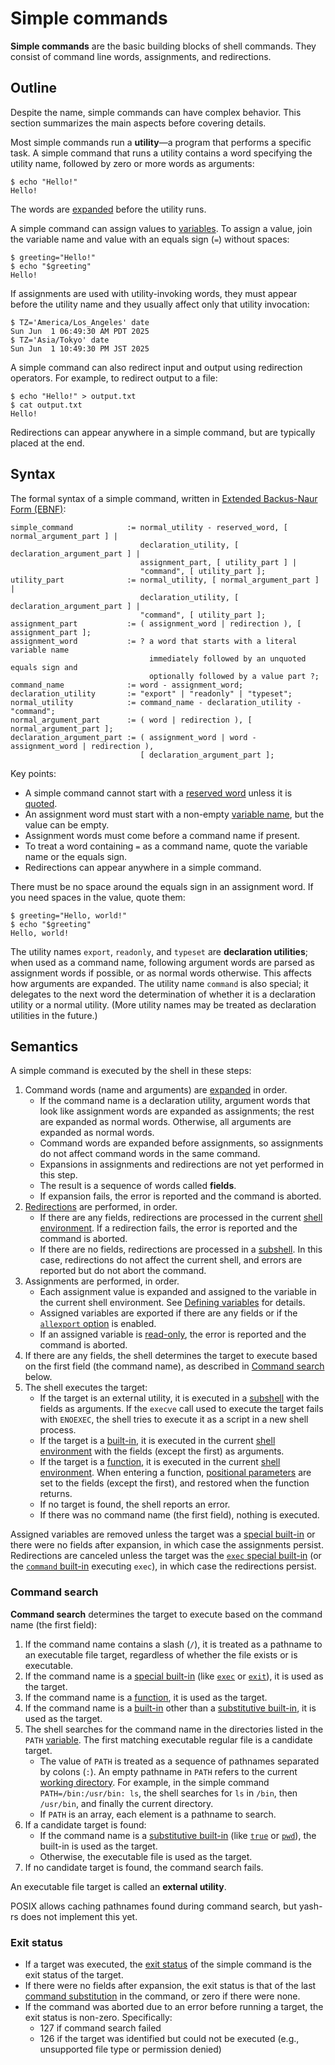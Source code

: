 # Simple commands

**Simple commands** are the basic building blocks of shell commands. They consist of command line words, assignments, and redirections.

## Outline

Despite the name, simple commands can have complex behavior. This section summarizes the main aspects before covering details.

Most simple commands run a **utility**—a program that performs a specific task. A simple command that runs a utility contains a word specifying the utility name, followed by zero or more words as arguments:

```shell
$ echo "Hello!"
Hello!
```

The words are [expanded](../words/index.html#word-expansion) before the utility runs.

A simple command can assign values to [variables](../parameters/variables.md). To assign a value, join the variable name and value with an equals sign (`=`) without spaces:

```shell
$ greeting="Hello!"
$ echo "$greeting"
Hello!
```

If assignments are used with utility-invoking words, they must appear before the utility name and they usually affect only that utility invocation:

```shell,no_run
$ TZ='America/Los_Angeles' date
Sun Jun  1 06:49:30 AM PDT 2025
$ TZ='Asia/Tokyo' date
Sun Jun  1 10:49:30 PM JST 2025
```

A simple command can also redirect input and output using redirection operators. For example, to redirect output to a file:

```shell
$ echo "Hello!" > output.txt
$ cat output.txt
Hello!
```

Redirections can appear anywhere in a simple command, but are typically placed at the end.

## Syntax

The formal syntax of a simple command, written in [Extended Backus-Naur Form (EBNF)](https://en.wikipedia.org/wiki/Extended_Backus%E2%80%93Naur_form):

```ebnf
simple_command            := normal_utility - reserved_word, [ normal_argument_part ] |
                             declaration_utility, [ declaration_argument_part ] |
                             assignment_part, [ utility_part ] |
                             "command", [ utility_part ];
utility_part              := normal_utility, [ normal_argument_part ] |
                             declaration_utility, [ declaration_argument_part ] |
                             "command", [ utility_part ];
assignment_part           := ( assignment_word | redirection ), [ assignment_part ];
assignment_word           := ? a word that starts with a literal variable name
                               immediately followed by an unquoted equals sign and
                               optionally followed by a value part ?;
command_name              := word - assignment_word;
declaration_utility       := "export" | "readonly" | "typeset";
normal_utility            := command_name - declaration_utility - "command";
normal_argument_part      := ( word | redirection ), [ normal_argument_part ];
declaration_argument_part := ( assignment_word | word - assignment_word | redirection ),
                             [ declaration_argument_part ];
```

Key points:

- A simple command cannot start with a [reserved word](../words/keywords.md) unless it is [quoted](../words/quoting.md).
- An assignment word must start with a non-empty [variable name](../parameters/variables.md#variable-names), but the value can be empty.
- Assignment words must come before a command name if present.
- To treat a word containing `=` as a command name, quote the variable name or the equals sign.
- Redirections can appear anywhere in a simple command.

There must be no space around the equals sign in an assignment word. If you need spaces in the value, quote them:

```shell
$ greeting="Hello, world!"
$ echo "$greeting"
Hello, world!
```

The utility names `export`, `readonly`, and `typeset` are **declaration utilities**; when used as a command name, following argument words are parsed as assignment words if possible, or as normal words otherwise. This affects how arguments are expanded. The utility name `command` is also special; it delegates to the next word the determination of whether it is a declaration utility or a normal utility. (More utility names may be treated as declaration utilities in the future.)

## Semantics

A simple command is executed by the shell in these steps:

1. Command words (name and arguments) are [expanded](../words/index.html#word-expansion) in order.
    - If the command name is a declaration utility, argument words that look like assignment words are expanded as assignments; the rest are expanded as normal words. Otherwise, all arguments are expanded as normal words.
    - Command words are expanded before assignments, so assignments do not affect command words in the same command.
    - Expansions in assignments and redirections are not yet performed in this step.
    - The result is a sequence of words called **fields**.
    - If expansion fails, the error is reported and the command is aborted.
2. [Redirections](../redirections/index.html) are performed, in order.
    - If there are any fields, redirections are processed in the current [shell environment]. If a redirection fails, the error is reported and the command is aborted.
    - If there are no fields, redirections are processed in a [subshell](../../environment/index.html#subshells). In this case, redirections do not affect the current shell, and errors are reported but do not abort the command.
3. Assignments are performed, in order.
    - Each assignment value is expanded and assigned to the variable in the current shell environment. See [Defining variables](../parameters/variables.md#defining-variables) for details.
    - Assigned variables are exported if there are any fields or if the [`allexport` option](../../environment/options.md#option-list) is enabled.
    - If an assigned variable is [read-only](../parameters/variables.md#read-only-variables), the error is reported and the command is aborted.
4. If there are any fields, the shell determines the target to execute based on the first field (the command name), as described in [Command search](#command-search) below. <!-- TODO: #530 - Since this step is performed after the assignments, the command search can be affected by the assignments in the previous step. -->
5. The shell executes the target:
    - If the target is an external utility, it is executed in a [subshell](../../environment/index.html#subshells) with the fields as arguments. If the `execve` call used to execute the target fails with `ENOEXEC`, the shell tries to execute it as a script in a new shell process.
    - If the target is a [built-in](../../builtins/index.html), it is executed in the current [shell environment] with the fields (except the first) as arguments.
    - If the target is a [function], it is executed in the current [shell environment]. When entering a function, [positional parameters](../parameters/positional.md) are set to the fields (except the first), and restored when the function returns.
    - If no target is found, the shell reports an error.
    - If there was no command name (the first field), nothing is executed.

Assigned variables are removed unless the target was a [special built-in] or there were no fields after expansion, in which case the assignments persist.
Redirections are canceled unless the target was the [`exec` special built-in](../../builtins/exec.md) (or the [`command` built-in](../../builtins/command.md) executing `exec`), in which case the redirections persist.

### Command search

**Command search** determines the target to execute based on the command name (the first field):

1. If the command name contains a slash (`/`), it is treated as a pathname to an executable file target, regardless of whether the file exists or is executable.
2. If the command name is a [special built-in] (like [`exec`](../../builtins/exec.md) or [`exit`](../../builtins/exit.md)), it is used as the target.
3. If the command name is a [function], it is used as the target.
4. If the command name is a [built-in] other than a [substitutive built-in], it is used as the target. <!-- TODO: reject elective and extension built-ins in POSIX mode -->
5. The shell searches for the command name in the directories listed in the `PATH` [variable](../parameters/variables.md). The first matching executable regular file is a candidate target.
    - The value of `PATH` is treated as a sequence of pathnames separated by colons (`:`). An empty pathname in `PATH` refers to the current [working directory](../../environment/working_directory.md). For example, in the simple command `PATH=/bin:/usr/bin: ls`, the shell searches for `ls` in `/bin`, then `/usr/bin`, and finally the current directory.
    - If `PATH` is an array, each element is a pathname to search.
6. If a candidate target is found:
    - If the command name is a [substitutive built-in] (like [`true`](../../builtins/true.md) or [`pwd`](../../builtins/pwd.md)), the built-in is used as the target.
    - Otherwise, the executable file is used as the target.
7. If no candidate target is found, the command search fails.

An executable file target is called an **external utility**.

POSIX allows caching pathnames found during command search, but yash-rs does not implement this yet.

### Exit status

- If a target was executed, the [exit status](../commands/exit_status.md#exit-status) of the simple command is the exit status of the target.
- If there were no fields after expansion, the exit status is that of the last [command substitution](../words/command_substitution.md) in the command, or zero if there were none.
- If the command was aborted due to an error before running a target, the exit status is non-zero. Specifically:
    - 127 if command search failed
    - 126 if the target was identified but could not be executed (e.g., unsupported file type or permission denied)

[built-in]: ../../builtins/index.html
[function]: ../functions.md
[shell environment]: ../../environment/index.html
[special built-in]: ../../builtins/index.html#special-built-ins
[substitutive built-in]: ../../builtins/index.html#substitutive-built-ins

